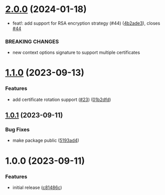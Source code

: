 # [2.0.0](https://github.com/Basis-Theory/apple-pay-js/compare/v1.1.0...v2.0.0) (2024-01-18)


* feat!: add support for RSA encryption strategy (#44) ([4b2ade3](https://github.com/Basis-Theory/apple-pay-js/commit/4b2ade355c7a8cec267b4357c52982168c3ac845)), closes [#44](https://github.com/Basis-Theory/apple-pay-js/issues/44)


### BREAKING CHANGES

* new context options signature to support multiple certificates

# [1.1.0](https://github.com/Basis-Theory/apple-pay-js/compare/v1.0.1...v1.1.0) (2023-09-13)


### Features

* add certificate rotation support ([#23](https://github.com/Basis-Theory/apple-pay-js/issues/23)) ([01b2dfd](https://github.com/Basis-Theory/apple-pay-js/commit/01b2dfdf56037a607eb49d4f33d1863ee50a979f))

## [1.0.1](https://github.com/Basis-Theory/apple-pay-js/compare/v1.0.0...v1.0.1) (2023-09-11)


### Bug Fixes

* make package public ([5193ad4](https://github.com/Basis-Theory/apple-pay-js/commit/5193ad40d447d7457e0805995e743fee27f73a57))

# 1.0.0 (2023-09-11)


### Features

* initial release ([c81486c](https://github.com/Basis-Theory/apple-pay-js/commit/c81486cb063e49a0ceca433a6761d1bf373b1453))
